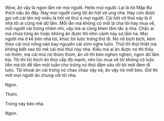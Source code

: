 Wow, ăn vậy là ngon lắm nè mọi người. Hello mọi người. Lại là tôi Mập Bự thích nấu ăn đây. Nay mọi người cùng tôi ăn hột vịt ung nha. Hay còn được gọi với cái tên mỹ miều là hột vịt thúi á mọi người. Cái hột vịt thúi này là ở nhà tôi ai cũng mê dữ lắm. Mỗi lần mà không có mồi là cha tôi hay mua về, mỗi người vài trứng nhâm nhi, vậy mà ai cũng khen tấm tắc à nha. Chắc ai mà chưa từng ăn hoặc không ăn được thì nhìn cảnh này sợ lắm ha. Mọi người mà ở kế bên nhà tôi, khúc tôi luộc trứng thử đi. Nó nổ bịch bịch, kèm theo cái mùi nồng nàn bay nguyên cái xóm nghe luôn. Thúi thì thúi thiệt mà không biết sao tôi mê cái mùi thúi này nha. Kiểu mà ai ăn được nó thì thấy nó thơm, mà cái mùi nó thủm thủm, ăn vô thì béo nghẹn nghẹn, ngon dữ lắm kìa. Tôi thì tôi thích ăn thúi cấp độ mạnh, nên lúc mua về tôi không có luộc liền mà tôi để tầm một tuần cho trứng nó thúi đậm sâu rồi tôi mới đem đi luộc. Tôi khoái ăn cái trứng nó chao chao vậy nè, ăn vậy nó mới béo. Giờ thì mời mọi người ăn chung với tôi nha.

Ngon.

Thơm.

Trứng này béo nha.

Ngon.

